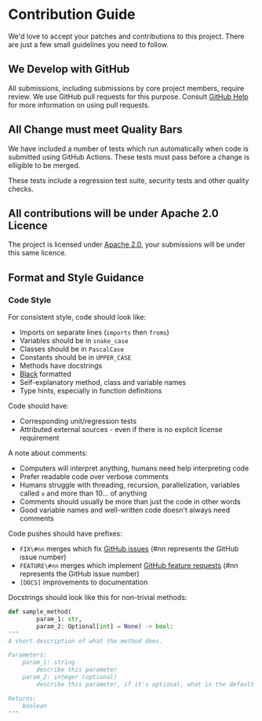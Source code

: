 # Contribution Guide

We'd love to accept your patches and contributions to this project. There are just a few small guidelines you need to follow.

## We Develop with GitHub

All submissions, including submissions by core project members, require review. We use GitHub pull requests for this purpose. Consult [GitHub Help](https://docs.github.com/en/github/collaborating-with-issues-and-pull-requests/about-pull-requests) for more information on using pull requests.

## All Change must meet Quality Bars

We have included a number of tests which run automatically when code is submitted using GitHub Actions. These tests must pass before a change is elligible to be merged.

These tests include a regression test suite, security tests and other quality checks.

## All contributions will be under Apache 2.0 Licence

The project is licensed under [Apache 2.0](https://github.com/mabel-dev/opteryx/blob/main/LICENSE), your submissions will be under this same licence.

## Format and Style Guidance

### Code Style

For consistent style, code should look like:

- Imports on separate lines (`imports` then `froms`)
- Variables should be in `snake_case`
- Classes should be in `PascalCase`
- Constants should be in `UPPER_CASE`
- Methods have docstrings
- [Black](https://github.com/psf/black) formatted
- Self-explanatory method, class and variable names
- Type hints, especially in function definitions

Code should have:  

- Corresponding unit/regression tests
- Attributed external sources - even if there is no explicit license requirement

A note about comments:  

- Computers will interpret anything, humans need help interpreting code
- Prefer readable code over verbose comments
- Humans struggle with threading, recursion, parallelization, variables called `x` and more than 10... of anything
- Comments should usually be more than just the code in other words
- Good variable names and well-written code doesn't always need comments

Code pushes should have prefixes:  

- `FIX\#nn` merges which fix [GitHub issues](https://github.com/mabel-dev/opteryx/issues) (#nn represents the GitHub issue number)
- `FEATURE\#nn` merges which implement [GitHub feature requests](https://github.com/mabel-dev/opteryx/issues) (#nn represents the GitHub issue number) 
- `[DOCS]` improvements to documentation

Docstrings should look like this for non-trivial methods:
~~~python
def sample_method(
        param_1: str,
        param_2: Optional[int] = None) -> bool:
"""
A short description of what the method does.

Parameters:
    param_1: string
        describe this parameter
    param_2: integer (optional)
        describe this parameter, if it's optional, what is the default

Returns:
    boolean
"""
~~~
